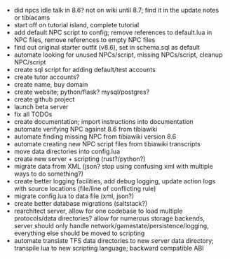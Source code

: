 - did npcs idle talk in 8.6? not on wiki until 8.7; find it in the update notes or tibiacams
- start off on tutorial island, complete tutorial
- add default NPC script to config; remove references to default.lua in NPC files, remove references to empty NPC files
- find out original starter outfit (v8.6), set in schema.sql as default
- automate looking for unused NPCs/script, missing NPCs/script, cleanup NPC/script
- create sql script for adding default/test accounts
- create tutor accounts?
- create name, buy domain
- create website; python/flask? mysql/postgres?
- create github project
- launch beta server
- fix all TODOs
- create documentation; import instructions into documentation
- automate verifying NPC against 8.6 from tibiawiki
- automate finding missing NPC from tibiawiki version 8.6
- automate creating new NPC script files from tibiawiki transcripts
- move data directories into config.lua
- create new server + scripting (rust?/python?)
- migrate data from XML (json? stop using confusing xml with multiple ways to do something?)
- create better logging facilities, add debug logging, update action logs with source locations (file/line of conflicting rule)
- migrate config.lua to data file (xml, json?)
- create better database migrations (saltstack?)
- rearchitect server, allow for one codebase to load multiple protocols/data directories? allow for numerous storage backends, server should only handle network/gamestate/persistence/logging, everything else should be moved to scripting
- automate translate TFS data directories to new server data directory; transpile lua to new scripting language; backward compatible ABI